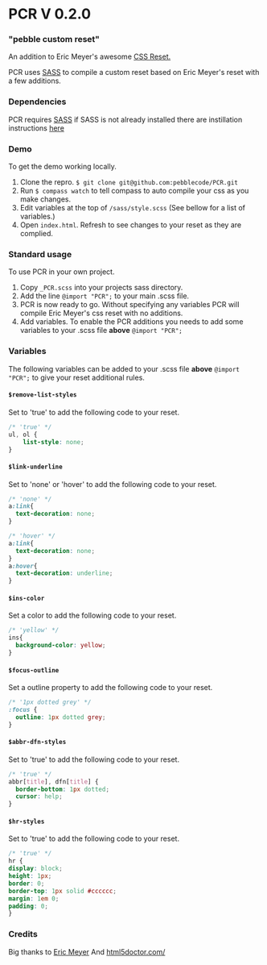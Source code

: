 PCR V 0.2.0
=========

### "pebble custom reset"

An addition to Eric Meyer's awesome [CSS Reset.](http://meyerweb.com/eric/tools/css/reset/)

PCR uses [SASS](http://sass-lang.com/) to compile a custom reset based on Eric Meyer's reset with a few additions. 

### Dependencies 

PCR requires [SASS](http://sass-lang.com/) if SASS is not already installed there are instillation instructions [here](http://sass-lang.com/tutorial.html)

### Demo

To get the demo working locally.

1. Clone the repro. `$ git clone git@github.com:pebblecode/PCR.git`
2. Run `$ compass watch` to tell compass to auto compile your css as you make changes.
3. Edit variables at the top of `/sass/style.scss` (See bellow for a list of variables.)
4. Open `index.html`. Refresh to see changes to your reset as they are complied. 

### Standard usage

To use PCR in your own project.

1. Copy `_PCR.scss` into your projects sass directory.
2. Add the line `@import "PCR";` to your main .scss file.
3. PCR is now ready to go. Without specifying any variables PCR will compile Eric Meyer's css reset with no additions.
4. Add variables. To enable the PCR additions you needs to add some variables to your .scss file **above** `@import "PCR";`

### Variables

The following variables can be added to your .scss file **above** `@import "PCR";` to give your reset additional rules. 

#### `$remove-list-styles` 
Set to 'true' to add the following code to your reset.

```css
/* 'true' */
ul, ol {
	list-style: none;
}
```

#### `$link-underline` 
Set to 'none' or 'hover' to add the following code to your reset.

```css
/* 'none' */
a:link{
  text-decoration: none;
}

/* 'hover' */
a:link{
  text-decoration: none;
}
a:hover{
  text-decoration: underline;
}
```

#### `$ins-color` 
Set a color to add the following code to your reset.

```css
/* 'yellow' */
ins{
  background-color: yellow;
}
```

#### `$focus-outline` 
Set a outline property to add the following code to your reset.

```css
/* '1px dotted grey' */
:focus {
  outline: 1px dotted grey;
}
```

#### `$abbr-dfn-styles` 
Set to 'true' to add the following code to your reset.

```css
/* 'true' */
abbr[title], dfn[title] {
  border-bottom: 1px dotted;
  cursor: help;
}
```

#### `$hr-styles` 
Set to 'true' to add the following code to your reset.

```css
/* 'true' */
hr {
display: block;
height: 1px;
border: 0;
border-top: 1px solid #cccccc;
margin: 1em 0;
padding: 0;
}
```

### Credits

Big thanks to [Eric Meyer](http://meyerweb.com/) And [html5doctor.com/](http://html5doctor.com/) 